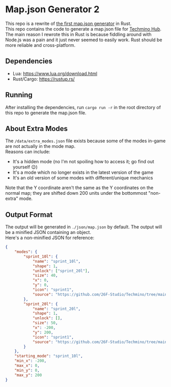 # Map.json Generator 2
This repo is a rewrite of [the first map.json generator](https://github.com/techmino-hub/map-json-generator/) in Rust.  
This repo contains the code to generate a map.json file for [Techmino Hub](https://techmino-hub.github.io/).  
The main reason I rewrote this in Rust is because fiddling around with Node.js was a pain and it just never seemed to easily work. Rust should be more reliable and cross-platform.

## Dependencies
- Lua: https://www.lua.org/download.html
- Rust/Cargo: https://rustup.rs/

## Running
After installing the dependencies, run `cargo run -r` in the root directory of this repo to generate the map.json file.

## About Extra Modes
The `/data/extra_modes.json` file exists because some of the modes in-game are not actually in the mode map.  
Reasons can include:
- It's a hidden mode (no I'm not spoiling how to access it; go find out yourself 😉)
- It's a mode which no longer exists in the latest version of the game
- It's an old version of some modes with different/unique mechanics

Note that the Y coordinate aren't the same as the Y coordinates on the normal map; they are shifted down 200 units under the bottommost "non-extra" mode.

## Output Format
The output will be generated in `./json/map.json` by default. The output will be a minified JSON containing an object.  
Here's a non-minified JSON for reference:
```json
{
    "modes": {
        "sprint_10l": {
            "name": "sprint_10l",
            "shape": 1,
            "unlock": ["sprint_20l"],
            "size": 40,
            "x": 0,
            "y": 0,
            "icon": "sprint1",
            "source": "https://github.com/26F-Studio/Techmino/tree/main/parts/modes/sprint_10l.lua"
        },
        "sprint_20l": {
            "name": "sprint_20l",
            "shape": 1,
            "unlock": [],
            "size": 50,
            "x": -200,
            "y": 200,
            "icon": "sprint1",
            "source": "https://github.com/26F-Studio/Techmino/tree/main/parts/modes/sprint_20l.lua"
        }
    },
    "starting_mode": "sprint_10l",
    "min_x": -200,
    "max_x": 0,
    "min_y": 0,
    "max_y": 200
}
```